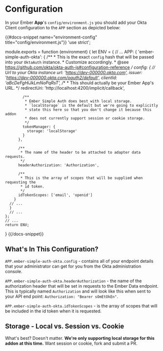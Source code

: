 # Configuration

In your Ember **App**'s `config/environment.js` you should add your Okta Client configuration to 
the `APP` section as depicted below:

{{#docs-snippet name="environment-config" title="config/environment.js"}}
  'use strict';
  
  module.exports = function (environment) {
    let ENV = {
      // ...
      APP: {
        'ember-simple-auth-okta': {
          /**
           * This is the exact `config` hash that will be passed into your `OktaAuth` instance.
           * Customize accordingly.
           * @see https://github.com/okta/okta-auth-js#configuration-reference
           */
          config: {
            // Url to your Okta instance
            url: 'https://dev-000000.okta.com',
            issuer: 'https://dev-000000.okta.com/oauth2/default',
            clientId: 'aBcDeFgHiJkLmNoPqRsT',
            /**
             * This should actually be your Ember App's URL.
             */
            redirectUri: 'http://localhost:4200/implicit/callback',
          
            /**
             * Ember Simple Auth does best with local storage.
             * `localStorage` is the default but we're going to explicitly
             * state this here so that you don't change it because this addon
             * does not currently support session or cookie storage.
             */
            tokenManager: {
              storage: 'localStorage'
            }
          },
          
          /**
           * The name of the header to be attached to adapter data requests.
           */
          headerAuthorization: 'Authorization',
          
          /**
           * This is the array of scopes that will be supplied when requesting the
           * id token. 
           */
          idTokenScopes: ['email', 'openid']
        }
      // ...
      }
      // ...
    };
    // ...
    return ENV;
  }
{{/docs-snippet}}

## What's In This Configuration?

`APP.ember-simple-auth-okta.config` - contains all of your endpoint details
that your administrator can get for you from the Okta administration console.

`APP.ember-simple-auth-okta.headerAuthorization` - the name of the authorization
header that will be set in requests to the Ember Data endpoint.  This is typically 
named `Authorization` and will look like this when sent to your API end point:
`Authorization: "Bearer sOmEtOkEn"`. 

`APP.ember-simple-auth-okta.idTokenScopes` - is the array of scopes that will
be included in the id token when it is requested.

## Storage - Local vs. Session vs. Cookie

What's best?  Doesn't matter.  **We're only supporting local storage
for this addon at this time.**  Want session or cookie, fork and submit
a PR.
